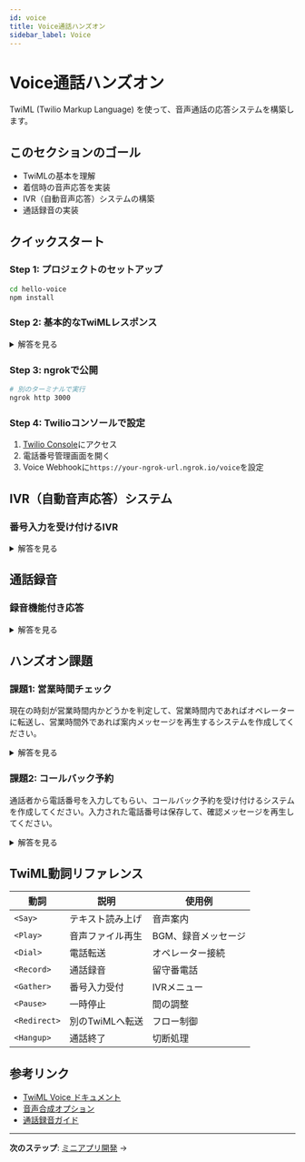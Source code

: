 ```yaml
---
id: voice
title: Voice通話ハンズオン
sidebar_label: Voice
---
```


# Voice通話ハンズオン

TwiML (Twilio Markup Language) を使って、音声通話の応答システムを構築します。

## このセクションのゴール

- TwiMLの基本を理解
- 着信時の音声応答を実装
- IVR（自動音声応答）システムの構築
- 通話録音の実装

## クイックスタート

### Step 1: プロジェクトのセットアップ

```bash
cd hello-voice
npm install
```

### Step 2: 基本的なTwiMLレスポンス

<details>
<summary>解答を見る</summary>

```javascript
// hello-voice/index.js - 完全なサーバーファイル
import express from 'express';
import twilio from 'twilio';
import dotenv from 'dotenv';

dotenv.config({ path: '../.env' });

const app = express();
const VoiceResponse = twilio.twiml.VoiceResponse;

// URLエンコードされたデータを解析
app.use(express.urlencoded({ extended: false }));

// 基本的な音声応答
app.post('/voice', (req, res) => {
  const twiml = new VoiceResponse();
  
  twiml.say({
    voice: 'Polly.Mizuki',
    language: 'ja-JP'
  }, 'こんにちは！Twilioワークショップへようこそ。');
  
  twiml.pause({ length: 1 });
  
  twiml.say({
    voice: 'Polly.Mizuki',
    language: 'ja-JP'
  }, 'このメッセージは自動音声で再生されています。');
  
  res.type('text/xml');
  res.send(twiml.toString());
});

const PORT = process.env.PORT || 3000;
app.listen(PORT, () => {
  console.log(`Voice server running on port ${PORT}`);
  console.log(`Webhook URL: http://localhost:${PORT}/voice`);
});
```

実行方法:
```bash
cd hello-voice
node index.js
```

</details>

### Step 3: ngrokで公開

```bash
# 別のターミナルで実行
ngrok http 3000
```

### Step 4: Twilioコンソールで設定

1. [Twilio Console](https://console.twilio.com)にアクセス
2. 電話番号管理画面を開く
3. Voice Webhookに`https://your-ngrok-url.ngrok.io/voice`を設定

## IVR（自動音声応答）システム

### 番号入力を受け付けるIVR

<details>
<summary>解答を見る</summary>

```javascript
// ivr-system.js - 完全なIVRシステム
import express from 'express';
import twilio from 'twilio';
import dotenv from 'dotenv';

dotenv.config({ path: '../.env' });

const app = express();
const VoiceResponse = twilio.twiml.VoiceResponse;

// URLエンコードされたデータを解析
app.use(express.urlencoded({ extended: false }));

// メインIVR
app.post('/ivr', (req, res) => {
  const twiml = new VoiceResponse();
  
  const gather = twiml.gather({
    numDigits: 1,
    action: '/ivr/handle',
    method: 'POST',
    language: 'ja-JP',
    timeout: 5
  });
  
  gather.say({
    voice: 'Polly.Mizuki',
    language: 'ja-JP'
  }, 'お電話ありがとうございます。営業部門は1を、サポート部門は2を、その他のお問い合わせは3を押してください。');
  
  // タイムアウト時の処理
  twiml.say({
    voice: 'Polly.Mizuki',
    language: 'ja-JP'
  }, '入力が確認できませんでした。もう一度お試しください。');
  
  twiml.redirect('/ivr');
  
  res.type('text/xml');
  res.send(twiml.toString());
});

// 入力処理
app.post('/ivr/handle', (req, res) => {
  const twiml = new VoiceResponse();
  const digit = req.body.Digits;
  
  console.log(`IVR selection: ${digit}`);
  
  switch(digit) {
    case '1':
      twiml.say({
        voice: 'Polly.Mizuki',
        language: 'ja-JP'
      }, '営業部門におつなぎします。');
      // デモ用: 実際の転送の代わりに音声メッセージ
      twiml.say({
        voice: 'Polly.Mizuki',
        language: 'ja-JP'
      }, '営業部門は現在対応中です。しばらくお待ちください。');
      twiml.play('https://demo.twilio.com/docs/classic.mp3');
      break;
    
    case '2':
      twiml.say({
        voice: 'Polly.Mizuki',
        language: 'ja-JP'
      }, 'サポート部門におつなぎします。');
      twiml.say({
        voice: 'Polly.Mizuki',
        language: 'ja-JP'
      }, 'サポート部門に接続されました。');
      break;
    
    case '3':
      twiml.say({
        voice: 'Polly.Mizuki',
        language: 'ja-JP'
      }, 'オペレーターにおつなぎします。少々お待ちください。');
      twiml.play('https://demo.twilio.com/docs/classic.mp3');
      break;
    
    default:
      twiml.say({
        voice: 'Polly.Mizuki',
        language: 'ja-JP'
      }, '無効な選択です。');
      twiml.redirect('/ivr');
  }
  
  res.type('text/xml');
  res.send(twiml.toString());
});

// ヘルスチェック
app.get('/', (req, res) => {
  res.send('IVR System is running!');
});

const PORT = process.env.PORT || 3001;
app.listen(PORT, () => {
  console.log(`IVR server running on port ${PORT}`);
  console.log(`Webhook URL: http://localhost:${PORT}/ivr`);
});
```

実行方法:
```bash
node ivr-system.js
```

</details>

## 通話録音

### 録音機能付き応答

<details>
<summary>解答を見る</summary>

```javascript
// recording-system.js - シンプルな録音システム
import express from 'express';
import twilio from 'twilio';
import dotenv from 'dotenv';

dotenv.config({ path: '../.env' });

const app = express();
const VoiceResponse = twilio.twiml.VoiceResponse;
app.use(express.urlencoded({ extended: false }));

// 録音開始
app.post('/record', (req, res) => {
  const twiml = new VoiceResponse();
  
  twiml.say({
    voice: 'Polly.Mizuki',
    language: 'ja-JP'
  }, 'メッセージをどうぞ。録音は最大30秒です。終了したらシャープを押してください。');
  
  twiml.record({
    action: '/record/complete',
    method: 'POST',
    maxLength: 30,
    finishOnKey: '#',
    playBeep: true
  });
  
  res.type('text/xml');
  res.send(twiml.toString());
});

// 録音完了処理
app.post('/record/complete', (req, res) => {
  const twiml = new VoiceResponse();
  const recordingUrl = req.body.RecordingUrl;
  const duration = req.body.RecordingDuration;
  const from = req.body.From;
  
  console.log(`録音完了:`);
  console.log(`  発信者: ${from}`);
  console.log(`  時間: ${duration}秒`);
  console.log(`  Twilio URL: ${recordingUrl}`);
  
  twiml.say({
    voice: 'Polly.Mizuki',
    language: 'ja-JP'
  }, 'メッセージを録音しました。ありがとうございました。');
  
  twiml.hangup();
  
  res.type('text/xml');
  res.send(twiml.toString());
});

const PORT = process.env.PORT || 3002;
app.listen(PORT, () => {
  console.log(`Recording server running on port ${PORT}`);
  console.log(`Webhook URL: http://localhost:${PORT}/record`);
});
```

実行方法:
```bash
node recording-system.js
```

</details>

## ハンズオン課題

### 課題1: 営業時間チェック

現在の時刻が営業時間内かどうかを判定して、営業時間内であればオペレーターに転送し、営業時間外であれば案内メッセージを再生するシステムを作成してください。

<details>
<summary>解答を見る</summary>

実行方法:
```bash
cd challenges/voice
node challenge1-business-hours.js
```

完全なコード:
```javascript
// challenge1-business-hours.js - シンプルな営業時間チェック
import express from 'express';
import twilio from 'twilio';
import dotenv from 'dotenv';

dotenv.config({ path: '../.env' });

const app = express();
const VoiceResponse = twilio.twiml.VoiceResponse;

app.use(express.urlencoded({ extended: false }));

// 営業時間判定（平日9-18時のみ）
function isBusinessHours() {
  const now = new Date();
  const day = now.getDay(); // 0=日曜, 1-5=平日, 6=土曜
  const hour = now.getHours();
  
  return day >= 1 && day <= 5 && hour >= 9 && hour < 18;
}

// メイン音声応答
app.post('/voice', (req, res) => {
  const twiml = new VoiceResponse();
  
  if (isBusinessHours()) {
    twiml.say({
      voice: 'Polly.Mizuki',
      language: 'ja-JP'
    }, 'お電話ありがとうございます。オペレーターにおつなぎします。');
    
    twiml.play('https://demo.twilio.com/docs/classic.mp3');
  } else {
    twiml.say({
      voice: 'Polly.Mizuki',
      language: 'ja-JP'
    }, '申し訳ございません。営業時間外です。平日9時から18時まで営業しております。');
  }
  
  res.type('text/xml');
  res.send(twiml.toString());
});

const PORT = process.env.PORT || 3100;
app.listen(PORT, () => {
  console.log(`Business hours server running on port ${PORT}`);
  console.log(`Webhook URL: http://localhost:${PORT}/voice`);
});
```

</details>

### 課題2: コールバック予約

通話者から電話番号を入力してもらい、コールバック予約を受け付けるシステムを作成してください。入力された電話番号は保存して、確認メッセージを再生してください。

<details>
<summary>解答を見る</summary>

実行方法:
```bash
cd challenges/voice
node challenge2-callback-reservation.js
```

完全なコード:
```javascript
// challenge2-callback-reservation.js - シンプルなコールバック予約
import express from 'express';
import twilio from 'twilio';
import dotenv from 'dotenv';

dotenv.config({ path: '../.env' });

const app = express();
const VoiceResponse = twilio.twiml.VoiceResponse;

app.use(express.urlencoded({ extended: false }));

// メイン音声応答
app.post('/voice', (req, res) => {
  const twiml = new VoiceResponse();
  const from = req.body.From;
  
  twiml.say({
    voice: 'Polly.Mizuki',
    language: 'ja-JP'
  }, 'コールバック予約システムです。電話番号を入力してください。');
  
  const gather = twiml.gather({
    numDigits: 11,
    action: '/callback/confirm',
    method: 'POST',
    timeout: 15,
    finishOnKey: '#'
  });
  
  gather.say({
    voice: 'Polly.Mizuki',
    language: 'ja-JP'
  }, '11桁の電話番号を入力後、シャープを押してください。');
  
  res.type('text/xml');
  res.send(twiml.toString());
});

// コールバック確認
app.post('/callback/confirm', (req, res) => {
  const twiml = new VoiceResponse();
  const phoneNumber = req.body.Digits;
  const from = req.body.From;
  
  console.log(`コールバック予約: ${from} -> ${phoneNumber}`);
  
  twiml.say({
    voice: 'Polly.Mizuki',
    language: 'ja-JP'
  }, `${phoneNumber}にコールバックを予約いたしました。後ほどお電話いたします。`);
  
  twiml.hangup();
  
  res.type('text/xml');
  res.send(twiml.toString());
});

const PORT = process.env.PORT || 3101;
app.listen(PORT, () => {
  console.log(`Callback server running on port ${PORT}`);
  console.log(`Webhook URL: http://localhost:${PORT}/voice`);
});
```

</details>


## TwiML動詞リファレンス

| 動詞 | 説明 | 使用例 |
|------|------|--------|
| `<Say>` | テキスト読み上げ | 音声案内 |
| `<Play>` | 音声ファイル再生 | BGM、録音メッセージ |
| `<Dial>` | 電話転送 | オペレーター接続 |
| `<Record>` | 通話録音 | 留守番電話 |
| `<Gather>` | 番号入力受付 | IVRメニュー |
| `<Pause>` | 一時停止 | 間の調整 |
| `<Redirect>` | 別のTwiMLへ転送 | フロー制御 |
| `<Hangup>` | 通話終了 | 切断処理 |


## 参考リンク

- [TwiML Voice ドキュメント](https://www.twilio.com/docs/voice/twiml)
- [音声合成オプション](https://www.twilio.com/docs/voice/twiml/say/text-speech)
- [通話録音ガイド](https://www.twilio.com/docs/voice/tutorials/how-to-record-phone-calls-node-js)

---

**次のステップ**: [ミニアプリ開発](./apps) →